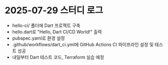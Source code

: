 # 2025-07-29 스터디 로그

- hello-ci/ 폴더에 Dart 프로젝트 구축
- hello.dart로 "Hello, Dart CI/CD World!" 출력
- pubspec.yaml로 환경 설정
- .github/workflows/dart_ci.yml에 GitHub Actions CI 파이프라인 설정 및 테스트 성공
- 내일부터 Dart 테스트 코드, Terraform 실습 예정
